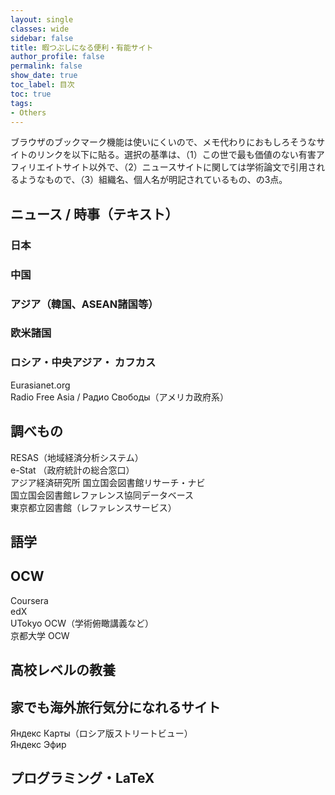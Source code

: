 ```yaml
---
layout: single
classes: wide
sidebar: false
title: 暇つぶしになる便利・有能サイト
author_profile: false
permalink: false
show_date: true
toc_label: 目次
toc: true
tags:
- Others
---
```

ブラウザのブックマーク機能は使いにくいので、メモ代わりにおもしろそうなサイトのリンクを以下に貼る。選択の基準は、（1）この世で最も価値のない有害アフィリエイトサイト以外で、（2）ニュースサイトに関しては学術論文で引用されるようなもので、（3）組織名、個人名が明記されているもの、の3点。

## ニュース / 時事（テキスト）
### 日本

### 中国

### アジア（韓国、ASEAN諸国等）

### 欧米諸国

### ロシア・中央アジア・ カフカス
Eurasianet.org <br>
Radio Free Asia / Радио Свободы（アメリカ政府系） 


## 調べもの
RESAS（地域経済分析システム） <br>
e-Stat （政府統計の総合窓口）<br>
アジア経済研究所
国立国会図書館リサーチ・ナビ<br>
国立国会図書館レファレンス協同データベース<br>
東京都立図書館（レファレンスサービス）<br>


## 語学

## OCW
Coursera <br>
edX <br>
UTokyo OCW（学術俯瞰講義など） <br>
京都大学 OCW <br> 

## 高校レベルの教養

## 家でも海外旅行気分になれるサイト
Яндекс Карты（ロシア版ストリートビュー）<br>
Яндекс Эфир <br>




## プログラミング・LaTeX